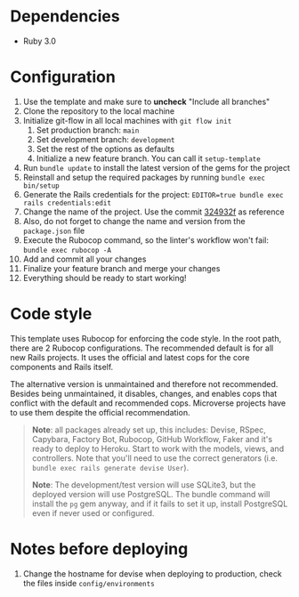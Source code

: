 # Dependencies
  - Ruby 3.0

# Configuration
1. Use the template and make sure to **uncheck** "Include all branches"
1. Clone the repository to the local machine
1. Initialize git-flow in all local machines with `git flow init`
    1. Set production branch: `main`
    1. Set development branch: `development`
    1. Set the rest of the options as defaults
    1. Initialize a new feature branch. You can call it `setup-template`
1. Run `bundle update` to install the latest version of the gems for the project
1. Reinstall and setup the required packages by running `bundle exec bin/setup`
1. Generate the Rails credentials for the project: `EDITOR=true bundle exec rails credentials:edit`
1. Change the name of the project. Use the commit [324932f](../../commit/324932fbc5e055a3f40dbe2a565ce663f85235d7) as reference
1. Also, do not forget to change the name and version from the `package.json` file
1. Execute the Rubocop command, so the linter's workflow won't fail: `bundle exec rubocop -A`
1. Add and commit all your changes
1. Finalize your feature branch and merge your changes
1. Everything should be ready to start working!

# Code style
This template uses Rubocop for enforcing the code style. In the root path, there are 2 Rubocop configurations. The recommended default is for all new Rails projects. It uses the official and latest cops for the core components and Rails itself.

The alternative version is unmaintained and therefore not recommended. Besides being unmaintained, it disables, changes, and enables cops that conflict with the default and recommended cops. Microverse projects have to use them despite the official recommendation.

> **Note**: all packages already set up, this includes: Devise, RSpec, Capybara, Factory Bot, Rubocop, GitHub Workflow, Faker and it's ready to deploy to Heroku. Start to work with the models, views, and controllers. Note that you'll need to use the correct generators (i.e. `bundle exec rails generate devise User`).
>
> **Note**: The development/test version will use SQLite3, but the deployed version will use PostgreSQL. The bundle command will install the `pg` gem anyway, and if it fails to set it up, install PostgreSQL even if never used or configured.

# Notes before deploying
1. Change the hostname for devise when deploying to production, check the files inside `config/environments`
